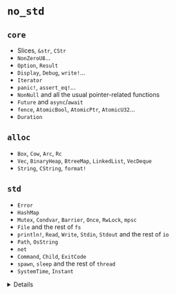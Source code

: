 # `no_std`

## `core`

* Slices, `&str`, `CStr`
* `NonZeroU8`...
* `Option`, `Result`
* `Display`, `Debug`, `write!`...
* `Iterator`
* `panic!`, `assert_eq!`...
* `NonNull` and all the usual pointer-related functions
* `Future` and `async`/`await`
* `fence`, `AtomicBool`, `AtomicPtr`, `AtomicU32`...
* `Duration`

## `alloc`

* `Box`, `Cow`, `Arc`, `Rc`
* `Vec`, `BinaryHeap`, `BtreeMap`, `LinkedList`, `VecDeque`
* `String`, `CString`, `format!`

## `std`

* `Error`
* `HashMap`
* `Mutex`, `Condvar`, `Barrier`, `Once`, `RwLock`, `mpsc`
* `File` and the rest of `fs`
* `println!`, `Read`, `Write`, `Stdin`, `Stdout` and the rest of `io`
* `Path`, `OsString`
* `net`
* `Command`, `Child`, `ExitCode`
* `spawn`, `sleep` and the rest of `thread`
* `SystemTime`, `Instant`

<details>

* `HashMap` depends on RNG.

</details>
